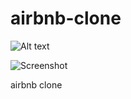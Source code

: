 # airbnb-clone
![Alt text](https://user-images.githubusercontent.com/66042550/142079298-976a4dd7-7abc-4fd0-a41a-559252e3ac55.png?raw=true "Title")

![Screenshot](https://user-images.githubusercontent.com/66042550/142079298-976a4dd7-7abc-4fd0-a41a-559252e3ac55.png)


airbnb clone
